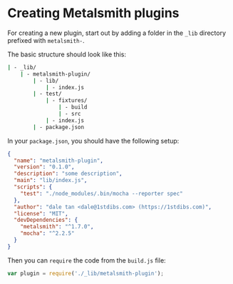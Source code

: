 # Creating Metalsmith plugins

For creating a new plugin, start out by adding a folder in the `_lib` directory prefixed with `metalsmith-`.

The basic structure should look like this:

```bash
| - _lib/
    | - metalsmith-plugin/
        | - lib/
            | - index.js
        | - test/
            | - fixtures/
                | - build
                | - src
            | - index.js
        | - package.json
```

In your `package.json`, you should have the following setup:

```json
{
  "name": "metalsmith-plugin",
  "version": "0.1.0",
  "description": "some description",
  "main": "lib/index.js",
  "scripts": {
    "test": "./node_modules/.bin/mocha --reporter spec"
  },
  "author": "dale tan <dale@1stdibs.com> (https://1stdibs.com)",
  "license": "MIT",
  "devDependencies": {
    "metalsmith": "^1.7.0",
    "mocha": "^2.2.5"
  }
}
```

Then you can `require` the code from the `build.js` file:

```js
var plugin = require('./_lib/metalsmith-plugin');
```
